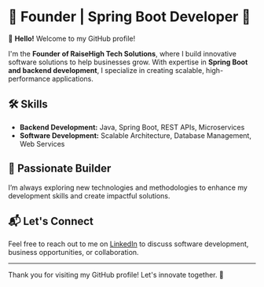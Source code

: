 # 🚀 Founder | Spring Boot Developer 🚀  

👋 **Hello!** Welcome to my GitHub profile!  

I'm the **Founder of RaiseHigh Tech Solutions**, where I build innovative software solutions to help businesses grow. With expertise in **Spring Boot and backend development**, I specialize in creating scalable, high-performance applications.  

## 🛠️ Skills  
- **Backend Development:** Java, Spring Boot, REST APIs, Microservices  
- **Software Development:** Scalable Architecture, Database Management, Web Services  

## 🌟 Passionate Builder  
I’m always exploring new technologies and methodologies to enhance my development skills and create impactful solutions.  

## 📬 Let's Connect  
Feel free to reach out to me on [LinkedIn](www.linkedin.com/in/rajesh-ayyavu) to discuss software development, business opportunities, or collaboration.  

---  

Thank you for visiting my GitHub profile! Let's innovate together. 🚀  


